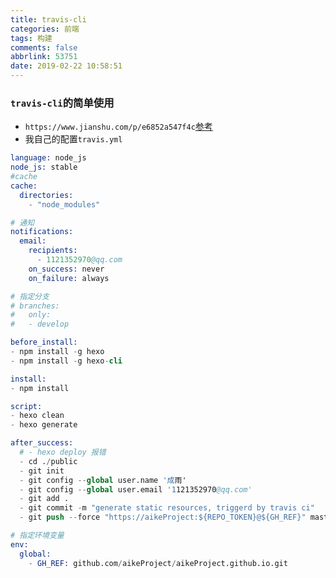 ```yaml
---
title: travis-cli
categories: 前端
tags: 构建
comments: false
abbrlink: 53751
date: 2019-02-22 10:58:51
---
```


### `travis-cli`的简单使用
- `https://www.jianshu.com/p/e6852a547f4c`[参考](https://www.jianshu.com/p/e6852a547f4c)
- 我自己的配置`travis.yml`
```s
language: node_js
node_js: stable
#cache
cache:
  directories:
    - "node_modules"

# 通知
notifications:
  email:
    recipients:
      - 1121352970@qq.com
    on_success: never
    on_failure: always

# 指定分支
# branches:
#   only:
#   - develop

before_install:
- npm install -g hexo
- npm install -g hexo-cli

install:
- npm install

script:
- hexo clean
- hexo generate

after_success:
  # - hexo deploy 报错
  - cd ./public
  - git init
  - git config --global user.name '成雨'
  - git config --global user.email '1121352970@qq.com'
  - git add .
  - git commit -m "generate static resources, triggerd by travis ci"
  - git push --force "https://aikeProject:${REPO_TOKEN}@${GH_REF}" master

# 指定环境变量
env:
  global:
    - GH_REF: github.com/aikeProject/aikeProject.github.io.git
```
